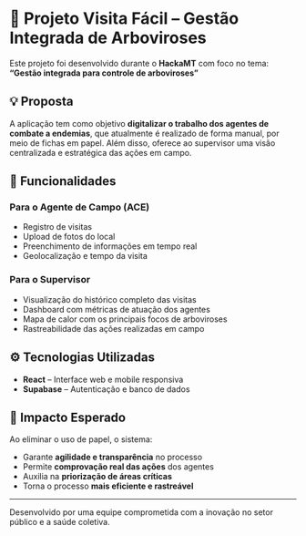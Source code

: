 # 🧬 Projeto Visita Fácil – Gestão Integrada de Arboviroses

Este projeto foi desenvolvido durante o **HackaMT** com foco no tema:  
**“Gestão integrada para controle de arboviroses”**

## 💡 Proposta

A aplicação tem como objetivo **digitalizar o trabalho dos agentes de combate a endemias**, que atualmente é realizado de forma manual, por meio de fichas em papel. Além disso, oferece ao supervisor uma visão centralizada e estratégica das ações em campo.

## 🧱 Funcionalidades

### Para o Agente de Campo (ACE)
- Registro de visitas
- Upload de fotos do local
- Preenchimento de informações em tempo real
- Geolocalização e tempo da visita

### Para o Supervisor
- Visualização do histórico completo das visitas
- Dashboard com métricas de atuação dos agentes
- Mapa de calor com os principais focos de arboviroses
- Rastreabilidade das ações realizadas em campo

## ⚙️ Tecnologias Utilizadas

- **React** – Interface web e mobile responsiva
- **Supabase** – Autenticação e banco de dados

## 🎯 Impacto Esperado

Ao eliminar o uso de papel, o sistema:
- Garante **agilidade e transparência** no processo
- Permite **comprovação real das ações** dos agentes
- Auxilia na **priorização de áreas críticas**
- Torna o processo **mais eficiente e rastreável**

---

Desenvolvido por uma equipe comprometida com a inovação no setor público e a saúde coletiva.
